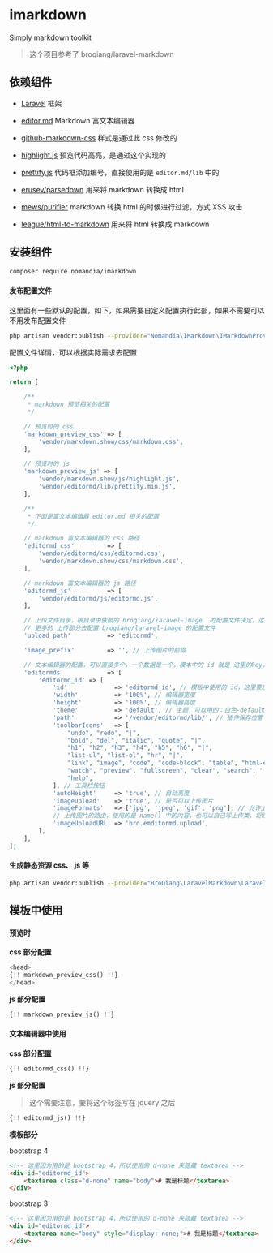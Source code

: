 # imarkdown
Simply markdown toolkit

>这个项目参考了 broqiang/laravel-markdown

## 依赖组件

- [Laravel](https://laravel.com/) 框架

- [editor.md](http://pandao.github.io/editor.md/) Markdown 富文本编辑器

- [github-markdown-css](https://github.com/sindresorhus/github-markdown-css) 样式是通过此 css 修改的

- [highlight.js](https://github.com/isagalaev/highlight.js) 预览代码高亮，是通过这个实现的

- [prettify.js]() 代码框添加编号，直接使用的是 `editor.md/lib` 中的

- [erusev/parsedown](https://github.com/erusev/parsedown) 用来将 markdown 转换成 html

- [mews/purifier](https://github.com/mewebstudio/Purifier) markdown 转换 html 的时候进行过滤，方式 XSS 攻击

- [league/html-to-markdown](https://github.com/thephpleague/html-to-markdown) 用来将 html 转换成 markdown


## 安装组件

```bash
composer require nomandia/imarkdown
```

#### 发布配置文件

这里面有一些默认的配置，如下，如果需要自定义配置执行此部，如果不需要可以不用发布配置文件

```bash
php artisan vendor:publish --provider="Nomandia\IMarkdown\IMarkdownProvider" --tag="config"
```

配置文件详情，可以根据实际需求去配置

```php
<?php

return [

    /**
     * markdown 预览相关的配置
     */

    // 预览时的 css
    'markdown_preview_css' => [
        'vendor/markdown.show/css/markdown.css',
    ],

    // 预览时的 js
    'markdown_preview_js' => [
        'vendor/markdown.show/js/highlight.js',
        'vendor/editormd/lib/prettify.min.js',
    ],

    /**
     * 下面是富文本编辑器 editor.md 相关的配置
     */

    // markdown 富文本编辑器的 css 路径
    'editormd_css'         => [
        'vendor/editormd/css/editormd.css',
        'vendor/markdown.show/css/markdown.css',
    ],

    // markdown 富文本编辑器的 js 路径
    'editormd_js'          => [
        'vendor/editormd/js/editormd.js',
    ],

    // 上传文件目录，根目录由依赖的 broqiang/laravel-image  的配置文件决定，这里是二级目录
    // 更多的 上传部分去配置 broqiang/laravel-image 的配置文件
    'upload_path'          => 'editormd',

    'image_prefix'         => '', // 上传图片的前缀

    // 文本编辑器的配置，可以直接多个，一个数据是一个，模本中的 id 就是 这里的key，如 editormd_id1
    'editormds'            => [
        'editormd_id' => [
            'id'             => 'editormd_id', // 模板中使用的 id，这里要求和 key 相同
            'width'          => '100%', // 编辑器宽度
            'height'         => '100%', // 编辑器高度
            'theme'          => 'default', // 主题，可以用的：白色-default，黑色-dark
            'path'           => '/vendor/editormd/lib/', // 插件保存位置
            'toolbarIcons'   => [
                "undo", "redo", "|",
                "bold", "del", "italic", "quote", "|",
                "h1", "h2", "h3", "h4", "h5", "h6", "|",
                "list-ul", "list-ol", "hr", "|",
                "link", "image", "code", "code-block", "table", "html-entities", "||",
                "watch", "preview", "fullscreen", "clear", "search", "|",
                "help",
            ], // 工具栏按钮
            'autoHeight'     => 'true', // 自动高度
            'imageUpload'    => 'true', // 是否可以上传图片
            'imageFormats'   => ['jpg', 'jpeg', 'gif', 'png'], // 允许上传的图片类型
            // 上传图片的路由，使用的是 name() 中的内容，也可以自己写上传类，将路由改成自己的路由即可
            'imageUploadURL' => 'bro.emditormd.upload', 
        ],
    ],
];
```


#### 生成静态资源 css、 js 等

```bash
php artisan vendor:publish --provider="BroQiang\LaravelMarkdown\LaravelMarkdownProvider" --tag="public"
```

## 模板中使用

#### 预览时

__css 部分配置__

```php
<head>
{!! markdown_preview_css() !!}
</head>
```

__js 部分配置__

```php
{!! markdown_preview_js() !!}
```

#### 文本编辑器中使用

__css 部分配置__

```php
{!! editormd_css() !!}
```

__js 部分配置__

> 这个需要注意，要将这个标签写在 jquery 之后

```php
{!! editormd_js() !!}
```

__模板部分__

bootstrap 4

```html
<!-- 这里因为用的是 bootstrap 4，所以使用的 d-none 来隐藏 textarea -->
<div id="editormd_id">
    <textarea class="d-none" name="body"># 我是标题</textarea>
</div>
```

bootstrap 3

```html
<!-- 这里因为用的是 bootstrap 4，所以使用的 d-none 来隐藏 textarea -->
<div id="editormd_id">
    <textarea name="body" style="display: none;"># 我是标题</textarea>
</div>
```
